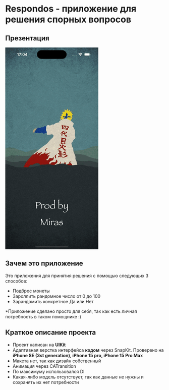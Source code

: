 # Respondos - приложение для решения спорных вопросов

## Презентация

![Video](https://github.com/obscure1321/Respondos/blob/development/Presentation/ScreenCast.gif)

## Зачем это приложение
Это приложения для принятия решения с помощью следующих 3 способов:
- Подброс монеты
- Зароллить рандомное число от 0 до 100
- Зарандомить конкретное Да или Нет    

*Приложение сделано просто для себя, так как есть личная потребность в таком помощнике :)

## Краткое описание проекта
- Проект написан на **UIKit**
- Адаптивная верстка интерфейса **кодом** через SnapKit. Проверено на **iPhone SE (3st generation), iPhone 15 pro, iPhone 15 Pro Max**
- Макета нет, так как дизайн собственный
- Анимация через CATransition
- По максимуму использовался DI
- Какая-либо модель отсутствует, так как данные не нужны и сохранять их нет потребности

